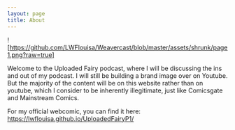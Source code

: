 ```yaml
---
layout: page
title: About
---
```

![https://github.com/LWFlouisa/Weavercast/blob/master/assets/shrunk/page1.png?raw=true]

Welcome to the Uploaded Fairy podcast, where I will be discussing the ins and out of my podcast. I will still be building a brand image over on Youtube. But the majority of the content will be on this website rather than on youtube, which I consider to be inherently illegitimate, just like Comicsgate and Mainstream Comics.

For my official webcomic, you can find it here: https://lwflouisa.github.io/UploadedFairyP1/
